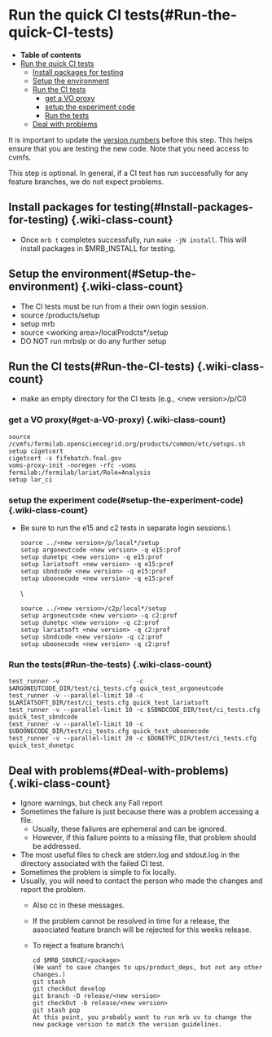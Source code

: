 Run the quick CI tests(#Run-the-quick-CI-tests)
==================================================

-   **Table of contents**
-   [Run the quick CI tests](#Run-the-quick-CI-tests)
    -   [Install packages for testing](#Install-packages-for-testing)
    -   [Setup the environment](#Setup-the-environment)
    -   [Run the CI tests](#Run-the-CI-tests)
        -   [get a VO proxy](#get-a-VO-proxy)
        -   [setup the experiment code](#setup-the-experiment-code)
        -   [Run the tests](#Run-the-tests)
    -   [Deal with problems](#Deal-with-problems)

It is important to update the [version numbers](Update_versions) before this step. This helps ensure that you are testing the new code. Note that you need access to cvmfs.

This step is optional. In general, if a CI test has run successfully for any feature branches, we do not expect problems.

Install packages for testing(#Install-packages-for-testing) {.wiki-class-count}
--------------------------------------------------------------

-   Once `mrb t` completes successfully, run `make -jN install`. This will install packages in \$MRB\_INSTALL for testing.

Setup the environment(#Setup-the-environment) {.wiki-class-count}
------------------------------------------------

-   The CI tests must be run from a their own login session.
-   source /products/setup
-   setup mrb
-   source \<working area\>/localProdcts\*/setup
-   DO NOT run mrbslp or do any further setup

Run the CI tests(#Run-the-CI-tests) {.wiki-class-count}
--------------------------------------

-   make an empty directory for the CI tests (e.g., \<new version\>/p/CI)

### get a VO proxy(#get-a-VO-proxy) {.wiki-class-count}

    source /cvmfs/fermilab.opensciencegrid.org/products/common/etc/setups.sh
    setup cigetcert
    cigetcert -s fifebatch.fnal.gov
    voms-proxy-init -noregen -rfc -voms fermilab:/fermilab/lariat/Role=Analysis
    setup lar_ci

### setup the experiment code(#setup-the-experiment-code) {.wiki-class-count}

-   Be sure to run the e15 and c2 tests in separate login sessions.\

        source ../<new version>/p/local*/setup
        setup argoneutcode <new version> -q e15:prof
        setup dunetpc <new version> -q e15:prof
        setup lariatsoft <new version> -q e15:prof
        setup sbndcode <new version> -q e15:prof
        setup uboonecode <new version> -q e15:prof

    \

        source ../<new version>/c2p/local*/setup
        setup argoneutcode <new version> -q c2:prof
        setup dunetpc <new version> -q c2:prof
        setup lariatsoft <new version> -q c2:prof
        setup sbndcode <new version> -q c2:prof
        setup uboonecode <new version> -q c2:prof

### Run the tests(#Run-the-tests) {.wiki-class-count}

    test_runner -v                     -c $ARGONEUTCODE_DIR/test/ci_tests.cfg quick_test_argoneutcode
    test_runner -v --parallel-limit 10 -c $LARIATSOFT_DIR/test/ci_tests.cfg quick_test_lariatsoft
    test_runner -v --parallel-limit 10 -c $SBNDCODE_DIR/test/ci_tests.cfg quick_test_sbndcode
    test_runner -v --parallel-limit 10 -c $UBOONECODE_DIR/test/ci_tests.cfg quick_test_uboonecode
    test_runner -v --parallel-limit 20 -c $DUNETPC_DIR/test/ci_tests.cfg quick_test_dunetpc

Deal with problems(#Deal-with-problems) {.wiki-class-count}
------------------------------------------

-   Ignore warnings, but check any Fail report
-   Sometimes the failure is just because there was a problem accessing a file.
    -   Usually, these failures are ephemeral and can be ignored.
    -   However, if this failure points to a missing file, that problem should be addressed.
-   The most useful files to check are stderr.log and stdout.log in the directory associated with the failed CI test.
-   Sometimes the problem is simple to fix locally.
-   Usually, you will need to contact the person who made the changes and report the problem.
    -   Also cc in these messages.
    -   If the problem cannot be resolved in time for a release, the associated feature branch will be rejected for this weeks release.
    -   To reject a feature branch:\

            cd $MRB_SOURCE/<package>
            (We want to save changes to ups/product_deps, but not any other changes.)
            git stash 
            git checkOut develop
            git branch -D release/<new version>
            git checkOut -b release/<new version>
            git stash pop
            At this point, you probably want to run mrb uv to change the new package version to match the version guidelines.
